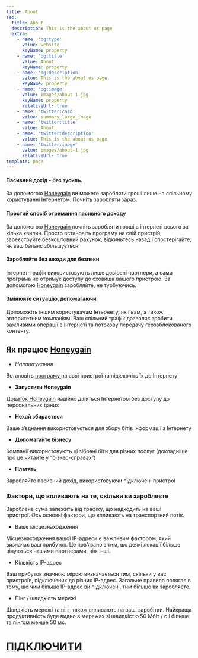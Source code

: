 ```yaml
---
title: About
seo:
  title: About
  description: This is the about us page
  extra:
    - name: 'og:type'
      value: website
      keyName: property
    - name: 'og:title'
      value: About
      keyName: property
    - name: 'og:description'
      value: This is the about us page
      keyName: property
    - name: 'og:image'
      value: images/about-1.jpg
      keyName: property
      relativeUrl: true
    - name: 'twitter:card'
      value: summary_large_image
    - name: 'twitter:title'
      value: About
    - name: 'twitter:description'
      value: This is the about us page
    - name: 'twitter:image'
      value: images/about-1.jpg
      relativeUrl: true
template: page
---
```

#### Пасивний дохід - без зусиль.

За допомогою [Honeygain](http://bit.ly/3bvbbwy) ви можете заробляти гроші лише на спільному користуванні Інтернетом. Почніть заробляти зараз.

#### Простий спосіб отримання пасивного доходу

За допомогою [Honeygain ](http://bit.ly/3bvbbwy)почніть заробляти гроші в інтернеті всього за кілька хвилин. Просто встановіть програму на свій пристрій, зареєструйте безкоштовний рахунок, відкиньтесь назад і спостерігайте, як ваш баланс збільшується.

#### Заробляйте без шкоди для безпеки

Інтернет-трафік використовують лише довірені партнери, а сама програма не отримує доступу до сховища вашого пристрою. За допомогою [Honeygain](http://bit.ly/3bvbbwy) заробляйте, не турбуючись.

#### Змінюйте ситуацію, допомагаючи

Допоможіть іншим користувачам Інтернету, як і вам, а також авторитетним компаніям. Ваш спільний трафік дозволяє зробити важливими операції в Інтернеті та потокову передачу геозаблокованого контенту.

## Як працює [Honeygain](http://bit.ly/3bvbbwy)

*   *Налаштування*

Встановіть [програму ](http://bit.ly/3bvbbwy)на свої пристрої та підключіть їх до Інтернету

*   **Запустити Honeygain**

[Додаток Honeygain](http://bit.ly/3bvbbwy) надійно ділиться Інтернетом без доступу до персональних даних

*   **Нехай збирається**

Ваше з’єднання використовується для збору бітів інформації з Інтернету

*   **Допомагайте бізнесу**

Компанії використовують ці зібрані біти для різних послуг (докладніше про це читайте у “бізнес-справах”)

*   **Платять**

Заробляйте пасивний дохід, використовуючи підключені пристрої



### **Фактори, що впливають на те, скільки ви заробляєте**

Зароблена сума залежить від трафіку, що надходить на ваші пристрої. Ось основні фактори, що впливають на транспортний потік.

*   Ваше місцезнаходження

Місцезнаходження вашої IP-адреси є важливим фактором, який визначає ваш прибуток. Це пов’язано з тим, що деякі локації більше цінуються нашими партнерами, ніж інші.

*   Кількість IP-адрес

Ваш прибуток значною мірою визначається тим, скільки у вас пристроїв, підключених до різних IP-адрес. Загальне правило полягає в тому, що чим більше IP-адрес ви підключені, тим більше ви заробляєте.

*   Пінг / швидкість мережі

Швидкість мережі та пінг також впливають на ваші заробітки. Найкраща продуктивність буде видно в мережах зі швидкістю 50 Мбіт / с і більше та пінгом менше 50 мс. 

# [ПІДКЛЮЧИТИ ](http://bit.ly/3bvbbwy)

